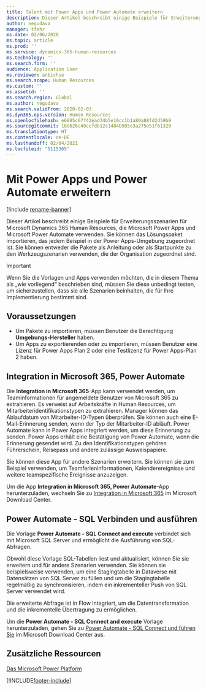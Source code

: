 ```yaml
---
title: Talent mit Power Apps und Power Automate erweitern
description: Dieser Artikel beschreibt einige Beispiele für Erweiterungsszenarien für Microsoft Dynamics 365 Human Resources, die Microsoft Power Apps und Microsoft Power Automate verwenden.
author: negudava
manager: tfehr
ms.date: 02/06/2020
ms.topic: article
ms.prod: ''
ms.service: dynamics-365-human-resources
ms.technology: ''
ms.search.form: ''
audience: Application User
ms.reviewer: anbichse
ms.search.scope: Human Resources
ms.custom: ''
ms.assetid: ''
ms.search.region: Global
ms.author: negudava
ms.search.validFrom: 2020-02-03
ms.dyn365.ops.version: Human Resources
ms.openlocfilehash: e6885c67f42ead34b5e10cc1b1a80a88fd2d59b9
ms.sourcegitcommit: 18e626c49ccfdb12c1484b985e3a275e51f61320
ms.translationtype: HT
ms.contentlocale: de-DE
ms.lasthandoff: 02/04/2021
ms.locfileid: "5115365"
---
```

# <a name="extend-with-power-apps-and-power-automate"></a>Mit Power Apps und Power Automate erweitern

[!include [rename-banner](~/includes/cc-data-platform-banner.md)]

Dieser Artikel beschreibt einige Beispiele für Erweiterungsszenarien für Microsoft Dynamics 365 Human Resources, die Microsoft Power Apps und Microsoft Power Automate verwenden. Sie können das Lösungspaket importieren, das jedem Beispiel in der Power Apps-Umgebung zugeordnet ist. Sie können entweder die Pakete als Anleitung oder als Startpunkte zu den Werkzeugszenarien verwenden, die der Organisation zugeordnet sind.

> [!IMPORTANT]
> Wenn Sie die Vorlagen und Apps verwenden möchten, die in diesem Thema als „wie vorliegend“ beschrieben sind, müssen Sie diese unbedingt testen, um sicherzustellen, dass sie alle Szenarien beinhalten, die für Ihre Implementierung bestimmt sind.

## <a name="prerequisites"></a>Voraussetzungen

- Um Pakete zu importieren, müssen Benutzer die Berechtigung **Umgebungs-Hersteller** haben.
- Um Apps zu exportierenden oder zu importieren, müssen Benutzer eine Lizenz für Power Apps Plan 2 oder eine Testlizenz für Power Apps-Plan 2 haben.

## <a name="integration-with-microsoft-365-power-automate"></a>Integration in Microsoft 365, Power Automate

Die **Integration in Microsoft 365**-App kann verwendet werden, um Teaminformationen für angemeldete Benutzer von Microsoft 365 zu extrahieren. Es verweist auf Arbeitskräfte in Human Resources, um Mitarbeiteridentifikationstypen zu extrahieren. Manager können das Ablaufdatum von Mitarbeiter-ID-Typen überprüfen. Sie können auch eine E-Mail-Erinnerung senden, wenn der Typ der Mitarbeiter-ID abläuft. Power Automate kann in Power Apps integriert werden, um diese Erinnerung zu senden. Power Apps erhält eine Bestätigung von Power Automate, wenn die Erinnerung gesendet wird. Zu den Identifikationstypen gehören Führerschein, Reisepass und andere zulässige Ausweispapiere.

Sie können diese App für andere Szenarien erweitern. Sie können sie zum Beispiel verwenden, um Teamferieninformationen, Kalenderereignisse und weitere teamspezifische Ereignisse anzuzeigen.

Um die App **Integration in Microsoft 365, Power Automate**-App herunterzuladen, wechseln Sie zu [Integration in Microsoft 365](https://go.microsoft.com/fwlink/?linkid=2081787) im Microsoft Download Center.

## <a name="power-automate--sql-connect-and-execute"></a>Power Automate - SQL Verbinden und ausführen

Die Vorlage **Power Automate - SQL Connect and execute** verbindet sich mit Microsoft SQL Server und ermöglicht die Ausführung von SQL-Abfragen.

Obwohl diese Vorlage SQL-Tabellen liest und aktualisiert, können Sie sie erweitern und für andere Szenarien verwenden. Sie können sie beispielsweise verwenden, um eine Stagingtabelle in Dataverse mit Datensätzen von SQL Server zu füllen und um die Stagingtabelle regelmäßig zu synchronisieren, indem ein inkrementeller Push von SQL Server verwendet wird.

Die erweiterte Abfrage ist in Flow integriert, um die Datentransformation und die inkrementelle Übertragung zu ermöglichen.

Um die **Power Automate - SQL Connect and execute** Vorlage herunterzuladen, gehen Sie zu [Power Automate - SQL Connect und führen Sie](https://go.microsoft.com/fwlink/?linkid=2081789) im Microsoft Download Center aus.

## <a name="additional-resources"></a>Zusätzliche Ressourcen

[Das Microsoft Power Platform](https://docs.microsoft.com/power-platform/admin/admin-documentation)</br>

[!INCLUDE[footer-include](../includes/footer-banner.md)]